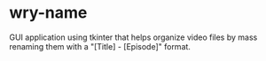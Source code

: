 # wry-name
GUI application using tkinter that helps organize video files by mass renaming them with a "[Title] - [Episode]" format.
